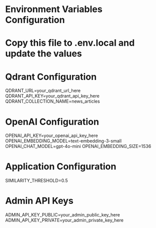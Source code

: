 # Environment Variables Configuration
# Copy this file to .env.local and update the values

# Qdrant Configuration
QDRANT_URL=your_qdrant_url_here
QDRANT_API_KEY=your_qdrant_api_key_here
QDRANT_COLLECTION_NAME=news_articles

# OpenAI Configuration
OPENAI_API_KEY=your_openai_api_key_here
OPENAI_EMBEDDING_MODEL=text-embedding-3-small
OPENAI_CHAT_MODEL=gpt-4o-mini
OPENAI_EMBEDDING_SIZE=1536

# Application Configuration
SIMILARITY_THRESHOLD=0.5

# Admin API Keys
ADMIN_API_KEY_PUBLIC=your_admin_public_key_here
ADMIN_API_KEY_PRIVATE=your_admin_private_key_here
